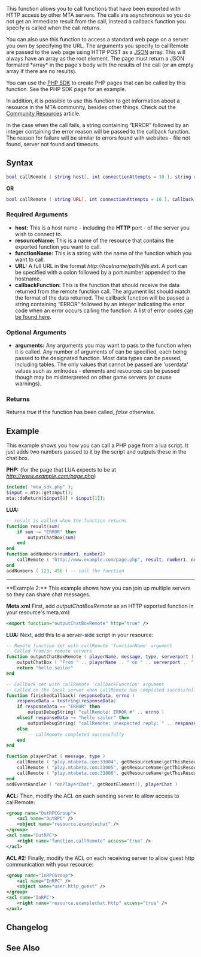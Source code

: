 This function allows you to call functions that have been exported with HTTP access by other MTA servers. The calls are asynchronous so you do not get an immediate result from the call, instead a callback function you specify is called when the call returns.

You can also use this function to access a standard web page on a server you own by specifying the URL. The arguments you specify to callRemote are passed to the web page using HTTP POST as a [JSON](/docs/json.md "wikilink") array. This will always have an array as the root element. The page must return a JSON formated \*array\* in the page's body with the results of the call (or an empty array if there are no results).

You can use the [PHP SDK](/docs/php_sdk.md "wikilink") to create PHP pages that can be called by this function. See the PHP SDK page for an example.

In addition, it is possible to use this function to get information about a resource in the MTA community, besides other things. Check out the [Community Resources](/docs/community_resources.md "wikilink") article.

In the case when the call fails, a string containing “ERROR” followed by an integer containing the error reason will be passed to the callback function. The reason for failure will be similar to errors found with websites - file not found, server not found and timeouts.

Syntax
------

``` lua
bool callRemote ( string host[, int connectionAttempts = 10 ], string resourceName, string functionName, callback callbackFunction, [ arguments... ] )
```

**OR**

``` lua
bool callRemote ( string URL[, int connectionAttempts = 10 ], callback callbackFunction, [ arguments... ] )
```

### Required Arguments

-   **host:** This is a host name - including the **HTTP** port - of the server you wish to connect to.
-   **resourceName:** This is a name of the resource that contains the exported function you want to call.
-   **functionName:** This is a string with the name of the function which you want to call.
-   **URL:** A full URL in the format *http://hostname/path/file.ext*. A port can be specified with a colon followed by a port number appended to the hostname.
-   **callbackFunction:** This is the function that should receive the data returned from the remote function call. The argument list should match the format of the data returned. The callback function will be passed a string containing “ERROR” followed by an integer indicating the error code when an error occurs calling the function. A list of error codes [can be found here](/docs/template-error_codes_for_callremote_and_fetchremote.md "wikilink").

### Optional Arguments

-   **arguments:** Any arguments you may want to pass to the function when it is called. Any number of arguments of can be specified, each being passed to the designated function. Most data types can be passed, including tables. The only values that cannot be passed are 'userdata' values such as xmlnodes - elements and resources can be passed though may be misinterpreted on other game servers (or cause warnings).

### Returns

Returns *true* if the function has been called, *false* otherwise.

Example
-------

This example shows you how you can call a PHP page from a lua script. It just adds two numbers passed to it by the script and outputs these in the chat box.

**PHP:** (for the page that LUA expects to be at *http://www.example.com/page.php*)

``` php
include( "mta_sdk.php" );
$input = mta::getInput();
mta::doReturn($input[0] + $input[1]);
```

**LUA:**

``` lua
-- result is called when the function returns
function result(sum)
    if sum ~= "ERROR" then
        outputChatBox(sum)
    end
end
function addNumbers(number1, number2)
    callRemote ( "http://www.example.com/page.php", result, number1, number2 )
end 
addNumbers ( 123, 456 ) -- call the function
```

<hr>
**Example 2:** This example shows how you can join up multiple servers so they can share chat messages.

**Meta.xml** First, add *outputChatBoxRemote* as an HTTP exported function in your resource's meta.xml:

``` xml
<export function="outputChatBoxRemote" http="true" />
```

**LUA:** Next, add this to a server-side script in your resource:

``` lua
-- Remote function set with callRemote 'functionName' argument
-- Called from/on remote servers
function outputChatBoxRemote ( playerName, message, type, serverport )
    outputChatBox ( "From " .. playerName .. " on " .. serverport .. ": " .. message )
    return "hello sailor"
end

-- Callback set with callRemote 'callbackFunction' argument
-- Called on the local server when callRemote has completed successfully or with errors
function finishedCallback( responseData, errno )
    responseData = tostring(responseData)
    if responseData == "ERROR" then
        outputDebugString( "callRemote: ERROR #" .. errno )
    elseif responseData ~= "hello sailor" then
        outputDebugString( "callRemote: Unexpected reply: " .. responseData  )
    else
        -- callRemote completed successfully
    end
end

function playerChat ( message, type )
    callRemote ( "play.mtabeta.com:33004", getResourceName(getThisResource()), "outputChatBoxRemote", finishedCallback, getPlayerName(source), message, type, getServerPort() )
    callRemote ( "play.mtabeta.com:33005", getResourceName(getThisResource()), "outputChatBoxRemote", finishedCallback, getPlayerName(source), message, type, getServerPort() )
    callRemote ( "play.mtabeta.com:33006", getResourceName(getThisResource()), "outputChatBoxRemote", finishedCallback, getPlayerName(source), message, type, getServerPort() )
end
addEventHandler ( "onPlayerChat", getRootElement(), playerChat )
```

**ACL:** Then, modify the ACL on each sending server to allow access to callRemote:

``` xml
<group name="OutRPCGroup">
    <acl name="OutRPC" />
    <object name="resource.examplechat" />
</group>
<acl name="OutRPC">
    <right name="function.callRemote" access="true" />
</acl>
```

**ACL \#2:** Finally, modify the ACL on each receiving server to allow guest http communication with your resource:

``` xml
<group name="InRPCGroup">
    <acl name="InRPC" />
    <object name="user.http_guest" />
</group>
<acl name="InRPC">
    <right name="resource.examplechat.http" access="true" />
</acl>
```

Changelog
---------

See Also
--------

